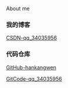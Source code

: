 About me

### 我的博客

[CSDN-qq_34035956](https://blog.csdn.net/qq_34035956/category_9314850.html)

### 代码仓库

[GitHub-hankangwen](https://github.com/hankangwen)

[GitCode-qq_34035956](https://gitcode.net/qq_34035956)

